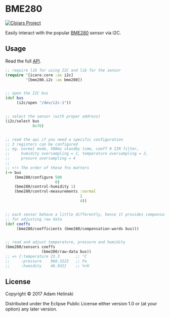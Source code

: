 # BME280

[![Clojars
Project](https://img.shields.io/clojars/v/dvlopt/bme280.svg)](https://clojars.org/dvlopt/bme280)

Easily interact with the popular
[BME280](https://www.bosch-sensortec.com/bst/products/all_products/bme280)
sensor via I2C.

## Usage

Read the full [API](https://dvlopt.github.io/doc/bme280.clj/index.html).

```clj
;; require lib for using I2C and lib for the sensor
(require '[icare.core :as i2c]
         '[bme280.i2c :as bme280])


;; open the I2C bus
(def bus
     (i2c/open "/dev/i2c-1"))


;; select the sensor (with proper address)
(i2c/select bus
            0x76)


;; read the api if you need a specific configuration
;; 3 registers can be configured
;; eg. normal mode, 500ms standby time, coeff 0 IIR filter,
;;     humidity oversampling = 1, temperature oversampling = 2,
;;     presure oversampling = 4
;;
;; <!> The order of these fns matters
(-> bus
    (bme280/configure 500
                      0)
    (bme280/control-humidity 1)
    (bme280/control-measurements :normal
                                 2
                                 4))


;; each sensor behave a little differently, hence it provides compensation words
;; for adjusting raw data
(def coeffs
     (bme280/coefficients (bme280/compensation-words bus)))


;; read and adjust temperature, pressure and humidity
(bme280/sensors coeffs
                (bme280/raw-data bus))
;; => {:temperature 23.3       ;; °C
;;     :pressure    960.3223   ;; Pa
;;     :humidity    46.932}    ;; %rH
```

## License

Copyright © 2017 Adam Helinski

Distributed under the Eclipse Public License either version 1.0 or (at
your option) any later version.
